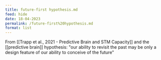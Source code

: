 ```yaml
---
title: future-first hypothesis.md
feed: hide
date: 18-04-2023
permalink: /future-first%20hypothesis.md
format: list
---
```



From [[Trapp et al., 2021 - Predictive Brain and STM Capacity]] and the [[predictive brain]] hypothesis: 
	"our ability to revisit the past may be only a design feature of our ability to conceive of the future"